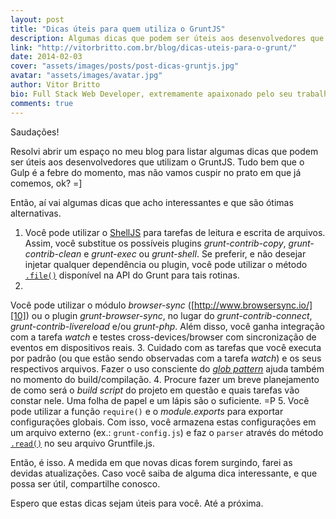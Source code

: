 ```yaml
---
layout: post
title: "Dicas úteis para quem utiliza o GruntJS"
description: Algumas dicas que podem ser úteis aos desenvolvedores que utilizam o GruntJS.
link: "http://vitorbritto.com.br/blog/dicas-uteis-para-o-grunt/"
date: 2014-02-03
cover: "assets/images/posts/post-dicas-gruntjs.jpg"
avatar: "assets/images/avatar.jpg"
author: Vitor Britto
bio: Full Stack Web Developer, extremamente apaixonado pelo seu trabalho (e Unix). Descobriu o mundo dos códigos há quase duas decádas e mantém a mesma paixão desde o primeiro dia dessa descoberta. Trabalha como freelancer full time há quase 4 anos desenvolvendo projetos voltados para a web. Também direciona boa parte do seu tempo para pesquisas, desenvolvimento de projetos open-source e escrever os artigos aqui publicados.
comments: true
---
```


Saudações!

Resolvi abrir um espaço no meu blog para listar algumas dicas que podem ser úteis aos desenvolvedores que utilizam o GruntJS. Tudo bem que o Gulp é a febre do momento, mas não vamos cuspir no prato em que já comemos, ok? =\]

Então, aí vai algumas dicas que acho interessantes e que são ótimas alternativas.

1. Você pode utilizar o [ShellJS][8] para tarefas de leitura e escrita de arquivos. Assim, você substitue os possíveis plugins _grunt-contrib-copy_, _grunt-contrib-clean_ e _grunt-exec_ ou _grunt-shell_. Se preferir, e não desejar injetar qualquer dependência ou plugin, você pode utilizar o método [`.file()`][9] disponível na API do Grunt para tais rotinas.
2.
Você pode utilizar o módulo _browser-sync_ ([http://www.browsersync.io/][10]) ou o plugin _grunt-browser-sync_, no lugar do _grunt-contrib-connect_, _grunt-contrib-livereload_ e/ou _grunt-php_. Além disso, você ganha integração com a tarefa _watch_ e testes cross-devices/browser com sincronização de eventos em dispositivos reais.
3.
Cuidado com as tarefas que você executa por padrão (ou que estão sendo observadas com a tarefa _watch_) e os seus respectivos arquivos. Fazer o uso consciente do [_glob pattern_][11] ajuda também no momento do build/compilação.
4.
Procure fazer um breve planejamento de como será o _build script_ do projeto em questão e quais tarefas vão constar nele. Uma folha de papel e um lápis são o suficiente. =P
5.
Você pode utilizar a função `require()` e o _module.exports_ para exportar configurações globais. Com isso, você armazena estas configurações em um arquivo externo (ex.: `grunt-config.js`) e faz o `parser` através do método [`.read()`][12] no seu arquivo Gruntfile.js.

Então, é isso. A medida em que novas dicas forem surgindo, farei as devidas atualizações. Caso você saiba de alguma dica interessante, e que possa ser útil, compartilhe conosco.

Espero que estas dicas sejam úteis para você. Até a próxima.

[8]: http://documentup.com/arturadib/shelljs
[9]: http://gruntjs.com/api/grunt.file
[10]: http://www.browsersync.io/
[11]: http://gruntjs.com/configuring-tasks#globbing-patterns
[12]: http://gruntjs.com/api/grunt.file#reading-and-writing
